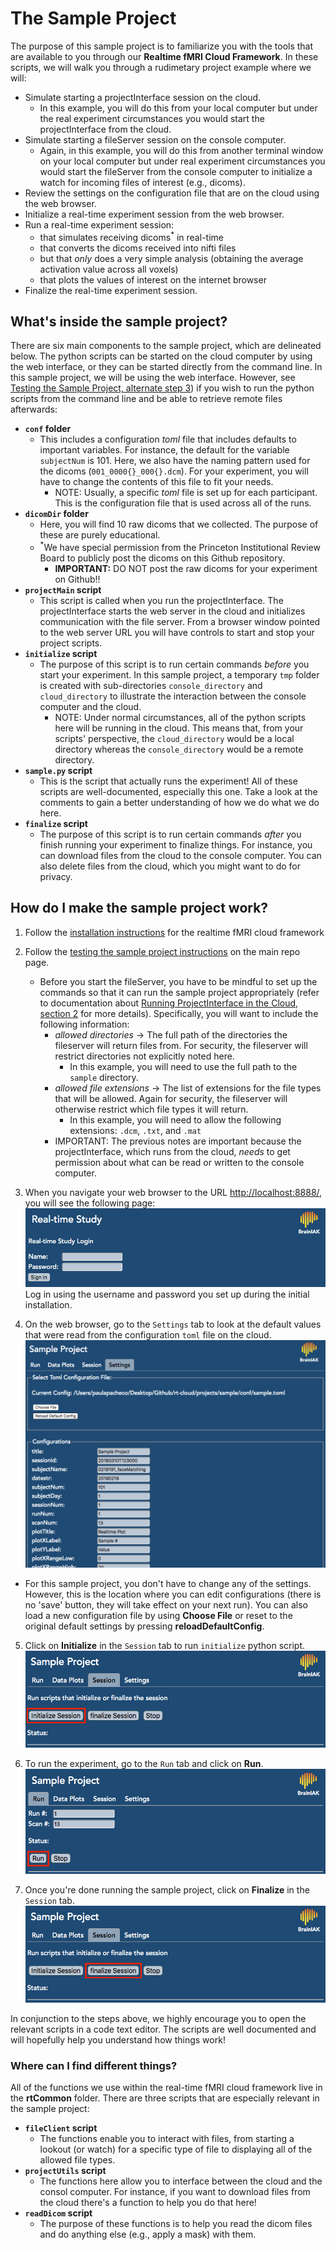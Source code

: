 # The Sample Project

The purpose of this sample project is to familiarize you with the tools that are available to you through our **Realtime fMRI Cloud Framework**. In these scripts, we will walk you through a rudimetary project example where we will:

- Simulate starting a projectInterface session on the cloud.
    - In this example, you will do this from your local computer but under the real experiment circumstances you would start the projectInterface from the cloud.
- Simulate starting a fileServer session on the console computer.
    - Again, in this example, you will do this from another terminal window on your local computer but under real experiment circumstances you would start the fileServer from the console computer to initialize a watch for incoming files of interest (e.g., dicoms). 
- Review the settings on the configuration file that are on the cloud using the web browser.
- Initialize a real-time experiment session from the web browser.
- Run a real-time experiment session:
    - that simulates receiving dicoms<sup>\*</sup> in real-time
    - that converts the dicoms received into nifti files
    - but that *only* does a very simple analysis (obtaining the average activation value across all voxels)
    - that plots the values of interest on the internet browser
- Finalize the real-time experiment session.

## What's inside the sample project?
There are six main components to the sample project, which are delineated below. The python scripts can be started on the cloud computer by using the web interface, or they can be started directly from the command line. In this sample project, we will be using the web interface. However, see [Testing the Sample Project, alternate step 3](https://github.com/paulapbrooks/rt-cloud/tree/sample_dev#testing-the-sample-project)) if you wish to run the python scripts from the command line and be able to retrieve remote files afterwards:
- **`conf` folder**
    - This includes a configuration *toml* file that includes defaults to important variables. For instance, the default for the variable `subjectNum` is 101. Here, we also have the naming pattern used for the dicoms (`001_0000{}_000{}.dcm`). For your experiment, you will have to change the contents of this file to fit your needs.
        - NOTE: Usually, a specific *toml* file is set up for each participant. This is the configuration file that is used across all of the runs. 
- **`dicomDir` folder**
    - Here, you will find 10 raw dicoms that we collected. The purpose of these are purely educational.
    - <sup>\*</sup>We have special permission from the Princeton Institutional Review Board to publicly post the dicoms on this Github repository. 
        - **IMPORTANT:** DO NOT post the raw dicoms for your experiment on Github!!
- **`projectMain` script**
    - This script is called when you run the projectInterface. The projectInterface starts the web server in the cloud and initializes communication with the file server. From a browser window pointed to the web server URL you will have controls to start and stop your project scripts.
- **`initialize` script**
    - The purpose of this script is to run certain commands *before* you start your experiment. In this sample project, a temporary `tmp` folder is created with sub-directories `console_directory` and `cloud_directory` to illustrate the interaction between the console computer and the cloud. 
        - NOTE: Under normal circumstances, all of the python scripts here will be running in the cloud. This means that, from your scripts' perspective, the `cloud_directory` would be a local directory whereas the `console_directory` would be a remote directory.  
- **`sample.py` script**
    - This is the script that actually runs the experiment! All of these scripts are well-documented, especially this one. Take a look at the comments to gain a better understanding of how we do what we do here.
- **`finalize` script**
    - The purpose of this script is to run certain commands *after* you finish running your experiment to finalize things. For instance, you can download files from the cloud to the console computer. You can also delete files from the cloud, which you might want to do for privacy.

## How do I make the sample project work?
1. Follow the [installation instructions](https://github.com/brainiak/rt-cloud#installation) for the realtime fMRI cloud framework

2. Follow the [testing the sample project instructions](https://github.com/brainiak/rt-cloud#testing-the-sample-project) on the main repo page.
    
    - Before you start the fileServer, you have to be mindful to set up the commands so that it can run the sample project appropriately (refer to documentation about [Running ProjectInterface in the Cloud, section 2](https://github.com/brainiak/rt-cloud/blob/master/docs/how-to-run.md#running-projectinterface-in-the-cloud) for more details). Specifically, you will want to include the following information:
        - *allowed directories* → The full path of the directories the fileserver will return files from. For security, the fileserver will restrict directories not explicitly noted here.
            - In this example, you will need to use the full path to the `sample` directory.
        - *allowed file extensions* → The list of extensions for the file types that will be allowed. Again for security, the fileserver will otherwise restrict which file types it will return.
            - In this example, you will need to allow the following extensions: `.dcm`, `.txt`, and `.mat`
        - IMPORTANT: The previous notes are important because the projectInterface, which runs from the cloud, *needs* to get permission about what can be read or written to the console computer.

3. When you navigate your web browser to the URL [http://localhost:8888/](http://localhost:8888/), you will see the following page:
![](ReadMe_Images/rtCloudWeb_login.png)
Log in using the username and password you set up during the initial installation.

4. On the web browser, go to the `Settings` tab to look at the default values that were read from the configuration `toml` file on the cloud.
![](ReadMe_Images/rtCloudWeb_settings.png)

- For this sample project, you don't have to change any of the settings. However, this is the location where you can edit configurations (there is no 'save' button, they will take effect on your next run). You can also load a new configuration file by using **Choose File** or reset to the original default settings by pressing **reloadDefaultConfig**.

5. Click on **Initialize** in the `Session` tab to run `initialize` python script. 
![](ReadMe_Images/rtCloudWeb_initialize.png)

6. To run the experiment, go to the `Run` tab and click on **Run**.
![](ReadMe_Images/rtCloudWeb_run.png)

7. Once you're done running the sample project, click on **Finalize** in the `Session` tab.
![](ReadMe_Images/rtCloudWeb_finalize.png)

In conjunction to the steps above, we highly encourage you to open the relevant scripts in a code text editor. The scripts are well documented and will hopefully help you understand how things work!

### Where can I find different things?
All of the functions we use within the real-time fMRI cloud framework live in the **rtCommon** folder. There are three scripts that are especially relevant in the sample project:

- **`fileClient` script**
    - The functions enable you to interact with files, from starting a lookout (or watch) for a specific type of file to displaying all of the allowed file types.
- **`projectUtils` script**
    - The functions here allow you to interface between the cloud and the consol computer. For instance, if you want to download files from the cloud there's a function to help you do that here!
- **`readDicom` script**
    - The purpose of these functions is to help you read the dicom files and do anything else (e.g., apply a mask) with them.
